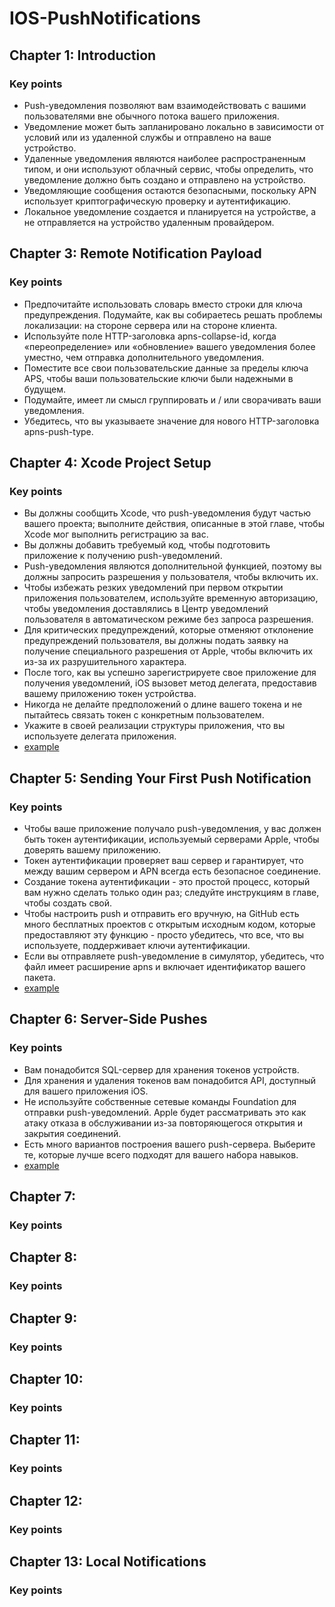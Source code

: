 # IOS-PushNotifications

## Chapter 1: Introduction
### Key points
- Push-уведомления позволяют вам взаимодействовать с вашими пользователями вне обычного потока вашего приложения.
- Уведомление может быть запланировано локально в зависимости от условий или из удаленной службы и отправлено на ваше устройство.
- Удаленные уведомления являются наиболее распространенным типом, и они используют облачный сервис, чтобы определить, что уведомление должно быть создано и отправлено на устройство.
- Уведомляющие сообщения остаются безопасными, поскольку APN использует криптографическую проверку и аутентификацию.
- Локальное уведомление создается и планируется на устройстве, а не отправляется на устройство удаленным провайдером.

## Chapter 3: Remote Notification Payload
### Key points
- Предпочитайте использовать словарь вместо строки для ключа предупреждения.
Подумайте, как вы собираетесь решать проблемы локализации: на стороне сервера или на стороне клиента.
- Используйте поле HTTP-заголовка apns-collapse-id, когда «переопределение» или «обновление» вашего уведомления более уместно, чем отправка дополнительного уведомления.
- Поместите все свои пользовательские данные за пределы ключа APS, чтобы ваши пользовательские ключи были надежными в будущем.
- Подумайте, имеет ли смысл группировать и / или сворачивать ваши уведомления.
- Убедитесь, что вы указываете значение для нового HTTP-заголовка apns-push-type.

## Chapter 4: Xcode Project Setup
### Key points
- Вы должны сообщить Xcode, что push-уведомления будут частью вашего проекта; выполните действия, описанные в этой главе, чтобы Xcode мог выполнить регистрацию за вас.
- Вы должны добавить требуемый код, чтобы подготовить приложение к получению push-уведомлений.
- Push-уведомления являются дополнительной функцией, поэтому вы должны запросить разрешения у пользователя, чтобы включить их.
- Чтобы избежать резких уведомлений при первом открытии приложения пользователем, используйте временную авторизацию, чтобы уведомления доставлялись в Центр уведомлений пользователя в автоматическом режиме без запроса разрешения.
- Для критических предупреждений, которые отменяют отклонение предупреждений пользователя, вы должны подать заявку на получение специального разрешения от Apple, чтобы включить их из-за их разрушительного характера.
- После того, как вы успешно зарегистрируете свое приложение для получения уведомлений, iOS вызовет метод делегата, предоставив вашему приложению токен устройства.
- Никогда не делайте предположений о длине вашего токена и не пытайтесь связать токен с конкретным пользователем.
- Укажите в своей реализации структуры приложения, что вы используете делегата приложения.
- [example](https://github.com/egorskikh/IOS-PushNotifications/tree/main/Chapter%204/PushNotifications)

## Chapter 5: Sending Your First Push Notification
### Key points
- Чтобы ваше приложение получало push-уведомления, у вас должен быть токен аутентификации, используемый серверами Apple, чтобы доверять вашему приложению.
- Токен аутентификации проверяет ваш сервер и гарантирует, что между вашим сервером и APN всегда есть безопасное соединение.
- Создание токена аутентификации - это простой процесс, который вам нужно сделать только один раз; следуйте инструкциям в главе, чтобы создать свой.
- Чтобы настроить push и отправить его вручную, на GitHub есть много бесплатных проектов с открытым исходным кодом, которые предоставляют эту функцию - просто убедитесь, что все, что вы используете, поддерживает ключи аутентификации.
- Если вы отправляете push-уведомление в симулятор, убедитесь, что файл имеет расширение apns и включает идентификатор вашего пакета.
- [example](https://github.com/egorskikh/IOS-PushNotifications/tree/main/Chapter%205/PushNotifications)

## Chapter 6: Server-Side Pushes
### Key points
- Вам понадобится SQL-сервер для хранения токенов устройств.
- Для хранения и удаления токенов вам понадобится API, доступный для вашего приложения iOS.
- Не используйте собственные сетевые команды Foundation для отправки push-уведомлений. Apple будет рассматривать это как атаку отказа в обслуживании из-за повторяющегося открытия и закрытия соединений.
- Есть много вариантов построения вашего push-сервера. Выберите те, которые лучше всего подходят для вашего набора навыков.
- [example](https://github.com/egorskikh/IOS-PushNotifications/tree/main/Chapter%206)

## Chapter 7: 
### Key points

## Chapter 8: 
### Key points

## Chapter 9: 
### Key points

## Chapter 10: 
### Key points

## Chapter 11: 
### Key points

## Chapter 12: 
### Key points

## Chapter 13: Local Notifications
### Key points

